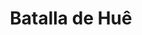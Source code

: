 ﻿---
title: "Batalla de Huê"
permalink: periodes_761.html
layout: periode
dataInici: 1968-01-30
dataFi: 1968-03-03
sidebar: periodes
pares:
  - 1063:
    title: "Ofensiva del Tet"
    dataInici: "(1968-01-30)"
    dataFi: "(1968-09-23)"

fills:
jocsPrincipals:
  - title: "Battles #3. A Week In Hell: The Battle of Hue"
    bggId: 60029
    dataInici: 
    dataFi: 

  - title: "Hue"
    bggId: 7609
    dataInici: 
    dataFi: 

jocsEscenaris:
jocsEpoca:
jocsEpocaEscenaris:
---
